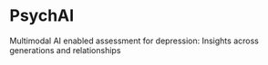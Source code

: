 # PsychAI
Multimodal AI enabled assessment for depression: Insights across generations and relationships
